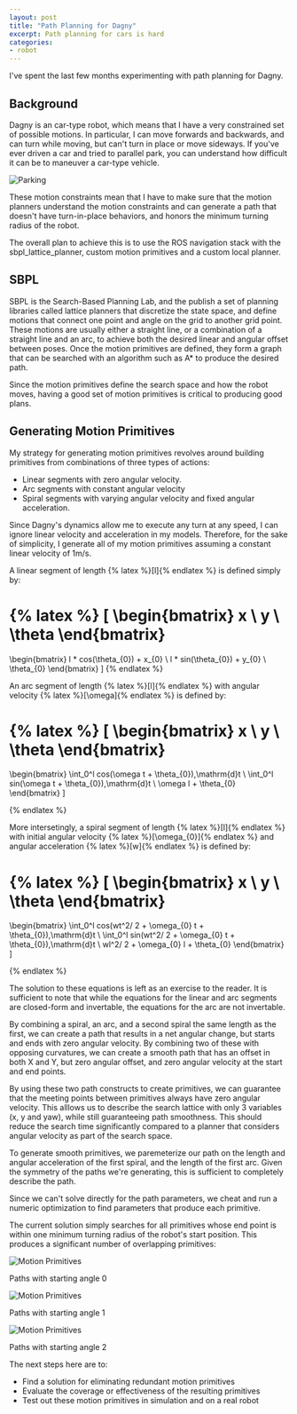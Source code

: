 ```yaml
---
layout: post
title: "Path Planning for Dagny"
excerpt: Path planning for cars is hard
categories:
- robot
---
```


I've spent the last few months experimenting with path planning for Dagny.

## Background

Dagny is an car-type robot, which means that I have a very constrained set of possible motions. In particular, I can move forwards and backwards, and can turn while moving, but can't turn in place or move sideways. If you've ever driven a car and tried to parallel park, you can understand how difficult it can be to maneuver a car-type vehicle.

![Parking](/media/2014/02/16/parallel.jpg)

These motion constraints mean that I have to make sure that the motion planners understand the motion constraints and can generate a path that doesn't have turn-in-place behaviors, and honors the minimum turning radius of the robot.

The overall plan to achieve this is to use the ROS navigation stack with the sbpl\_lattice\_planner, custom motion primitives and a custom local planner.

## SBPL

SBPL is the Search-Based Planning Lab, and the publish a set of planning libraries called lattice planners that discretize the state space, and define motions that connect one point and angle on the grid to another grid point. These motions are usually either a straight line, or a combination of a straight line and an arc, to achieve both the desired linear and angular offset between poses. Once the motion primitives are defined, they form a graph that can be searched with an algorithm such as A\* to produce the desired path.

Since the motion primitives define the search space and how the robot moves, having a good set of motion primitives is critical to producing good plans.

## Generating Motion Primitives

My strategy for generating motion primitives revolves around building primitives from combinations of three types of actions:
 * Linear segments with zero angular velocity.
 * Arc segments with constant angular velocity
 * Spiral segments with varying angular velocity and fixed angular acceleration.

Since Dagny's dynamics allow me to execute any turn at any speed, I can ignore linear velocity and acceleration in my models. Therefore, for the sake of simplicity, I generate all of my motion primitives assuming a constant linear velocity of 1m/s.

A linear segment of length {% latex %}\[l\]{% endlatex %} is defined simply by:

{% latex %}
\[
\begin{bmatrix}
x \\
y \\
\theta
\end{bmatrix}
=
\begin{bmatrix}
l * cos(\theta_{0}) + x_{0} \\
l * sin(\theta_{0}) + y_{0} \\
\theta_{0}
\end{bmatrix}
\]
{% endlatex %}


An arc segment of length {% latex %}\[l\]{% endlatex %} with angular velocity {% latex %}\[\omega\]{% endlatex %} is defined by:

{% latex %}
\[
\begin{bmatrix}
x \\
y \\
\theta
\end{bmatrix}
=
\begin{bmatrix}
\int_0^l cos(\omega t + \theta_{0})\,\mathrm{d}t \\
\int_0^l sin(\omega t + \theta_{0})\,\mathrm{d}t \\
\omega l + \theta_{0}
\end{bmatrix}
\]

{% endlatex %}

More intersetingly, a spiral segment of length {% latex %}\[l\]{% endlatex %} with initial angular velocity {% latex %}\[\omega_{0}\]{% endlatex %} and angular acceleration {% latex %}\[w\]{% endlatex %} is defined by:

{% latex %}
\[
\begin{bmatrix}
x \\
y \\
\theta
\end{bmatrix}
=
\begin{bmatrix}
\int_0^l cos(wt^2/ 2 + \omega_{0} t + \theta_{0})\,\mathrm{d}t \\
\int_0^l sin(wt^2/ 2 + \omega_{0} t + \theta_{0})\,\mathrm{d}t \\
wl^2/ 2 + \omega_{0} l + \theta_{0}
\end{bmatrix}
\]

{% endlatex %}

<!-- ___ -->

The solution to these equations is left as an exercise to the reader. It is sufficient to note that while the equations for the linear and arc segments are closed-form and invertable, the equations for the arc are not invertable.

By combining a spiral, an arc, and a second spiral the same length as the first, we can create a path that results in a net angular change, but starts and ends with zero angular velocity. By combining two of these with opposing curvatures, we can create a smooth path that has an offset in both X and Y, but zero angular offset, and zero angular velocity at the start and end points.

By using these two path constructs to create primitives, we can guarantee that the meeting points between primitives always have zero angular velocity. This alllows us to describe the search lattice with only 3 variables (x, y and yaw), while still guaranteeing path smoothness. This should reduce the search time significantly compared to a planner that considers angular velocity as part of the search space.


To generate smooth primitives, we paremeterize our path on the length and angular acceleration of the first spiral, and the length of the first arc. Given the symmetry of the paths we're generating, this is sufficient to completely describe the path.

Since we can't solve directly for the path parameters, we cheat and run a numeric optimization to find parameters that produce each primitive.

The current solution simply searches for all primitives whose end point is within one minimum turning radius of the robot's start position. This produces a significant number of overlapping primitives:

![Motion Primitives](/media/2014/02/16/mprim_0.png "Paths with starting angle 0")

Paths with starting angle 0

![Motion Primitives](/media/2014/02/16/mprim_1.png "Paths with starting angle 1")

Paths with starting angle 1

![Motion Primitives](/media/2014/02/16/mprim_2.png "Paths with starting angle 2")

Paths with starting angle 2

The next steps here are to:
 * Find a solution for eliminating redundant motion primitives
 * Evaluate the coverage or effectiveness of the resulting primitives
 * Test out these motion primitives in simulation and on a real robot
